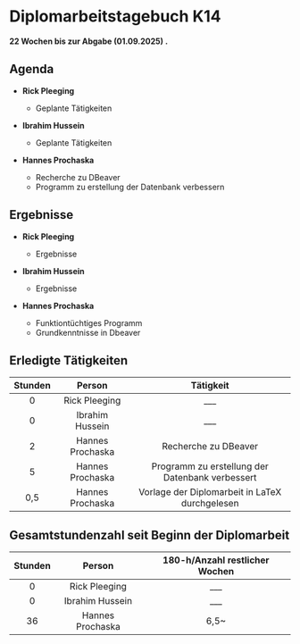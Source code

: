 
# Diplomarbeitstagebuch K14

**22 Wochen bis zur Abgabe (01.09.2025) .**

## Agenda

* **Rick Pleeging**
    * Geplante Tätigkeiten

* **Ibrahim Hussein**
    * Geplante Tätigkeiten

* **Hannes Prochaska**
    * Recherche zu DBeaver
    * Programm zu erstellung der Datenbank verbessern

## Ergebnisse

* **Rick Pleeging**
    * Ergebnisse

* **Ibrahim Hussein**
    * Ergebnisse

* **Hannes Prochaska**
    * Funktiontüchtiges Programm
    * Grundkenntnisse in Dbeaver

## Erledigte Tätigkeiten

| Stunden | Person | Tätigkeit |
| :-----: | :----: | :-------: |
| 0 | Rick Pleeging | ___ |
| 0 | Ibrahim Hussein | ___ |
| 2 | Hannes Prochaska | Recherche zu DBeaver |
| 5 | Hannes Prochaska | Programm zu erstellung der Datenbank verbessert |
| 0,5 | Hannes Prochaska | Vorlage der Diplomarbeit in LaTeX durchgelesen |

## Gesamtstundenzahl seit Beginn der Diplomarbeit

| Stunden | Person | 180-h/Anzahl restlicher Wochen |
| :-----: | :----: | :-------: |
| 0 | Rick Pleeging | ___ |
| 0 | Ibrahim Hussein | ___ |
| 36 | Hannes Prochaska | 6,5~ |
